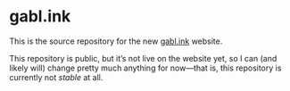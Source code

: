 <!-- SPDX-License-Identifier: CC-BY-4.0 -->
# gabl.ink

This is the source repository for the new [gabl.ink](https://gabl.ink/)
website.

This repository is public, but it’s not live on the website yet, so I
can (and likely will) change pretty much anything for now&mdash;that
is, this repository is currently not <em>stable</em> at all.
